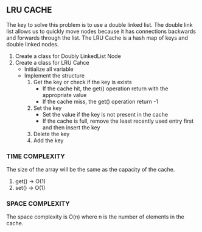 ## LRU CACHE

The key to solve this problem is to use a double linked list. The double link list allows us to quickly move nodes because it has connections backwards and forwards through the list. The LRU Cache is a hash map of keys and double linked nodes. 

1. Create a class for Doubly LinkedList Node
2. Create a class for LRU Cahce
    * Initialize all variable
    * Implement the structure
        1. Get the key or check if the key is exists
            * If the cache hit, the get() operation return with the appropriate value
            * If the cache miss, the get() operation return -1
        2. Set the key
             * Set the value if the key is not present in the cache
             * If the cache is full, remove the least recently used entry first and then insert the key
        3. Delete the key
        4. Add the key
        
        

###  TIME COMPLEXITY
The size of the array will be the same as the capacity of the cache. 
1. get() -> O(1) 
2. set() -> O(1)

### SPACE COMPLEXITY
The space complexity is O(n) where n is the number of elements in the cache.


```python

```
